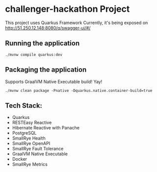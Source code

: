 # challenger-hackathon Project

This project uses Quarkus Framework
Currently, it's being exposed on http://51.250.12.148:8080/q/swagger-ui/#/

## Running the application

```shell script
./mvnw compile quarkus:dev
```

## Packaging the application

Supports GraalVM Native Executable build! Yay!

```shell script
./mvnw clean package -Pnative -Dquarkus.native.container-build=true
```

## Tech Stack:
- Quarkus
- RESTEasy Reactive
- Hibernate Reactive with Panache
- PostgreSQL
- SmallRye Health
- SmallRye OpenAPI
- SmallRye Fault Tolerance
- GraalVM Native Executable
- Docker
- SmallRye Metrics

